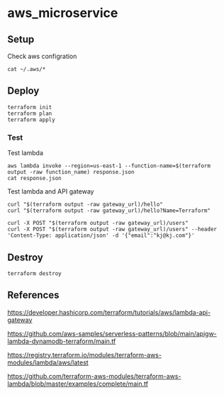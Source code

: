 # aws_microservice

## Setup

Check aws configration

```
cat ~/.aws/*
```

## Deploy

```
terraform init
terraform plan
terraform apply
```

### Test

Test lambda
```
aws lambda invoke --region=us-east-1 --function-name=$(terraform output -raw function_name) response.json
cat response.json
```

Test lambda and API gateway
```
curl "$(terraform output -raw gateway_url)/hello"
curl "$(terraform output -raw gateway_url)/hello?Name=Terraform"

curl -X POST "$(terraform output -raw gateway_url)/users"
curl -X POST "$(terraform output -raw gateway_url)/users" --header 'Content-Type: application/json' -d '{"email":"kj@kj.com"}'
```

## Destroy

```
terraform destroy
```

## References
https://developer.hashicorp.com/terraform/tutorials/aws/lambda-api-gateway 

https://github.com/aws-samples/serverless-patterns/blob/main/apigw-lambda-dynamodb-terraform/main.tf

https://registry.terraform.io/modules/terraform-aws-modules/lambda/aws/latest

https://github.com/terraform-aws-modules/terraform-aws-lambda/blob/master/examples/complete/main.tf